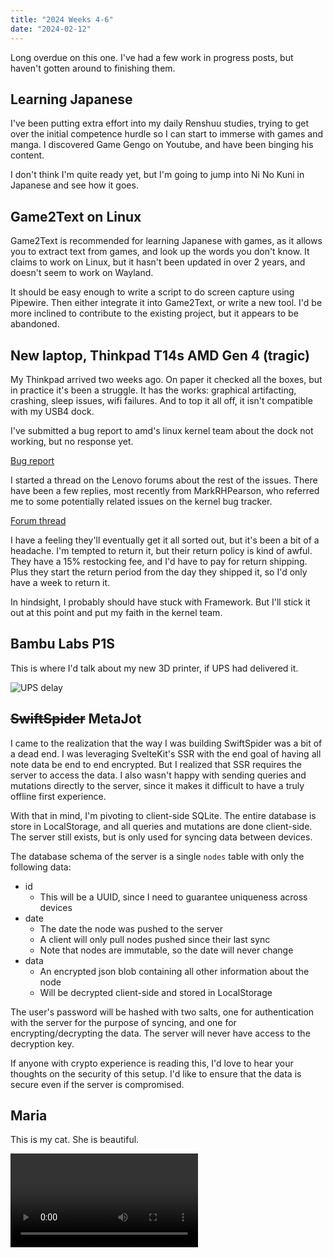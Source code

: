 ```yaml
---
title: "2024 Weeks 4-6"
date: "2024-02-12"
---
```


<script>
    import UpsDelay from '$lib/assets/ups_delay.png';
    import MariaMeow from '$lib/assets/maria_meow.mp4';
</script>

Long overdue on this one. I've had a few work in progress posts, but haven't
gotten around to finishing them.

## Learning Japanese

I've been putting extra effort into my daily Renshuu studies, trying to get over
the initial competence hurdle so I can start to immerse with games and manga. I
discovered Game Gengo on Youtube, and have been binging his content.

I don't think I'm quite ready yet, but I'm going to jump into Ni No Kuni in
Japanese and see how it goes.

## Game2Text on Linux

Game2Text is recommended for learning Japanese with games, as it allows you to
extract text from games, and look up the words you don't know. It claims to work
on Linux, but it hasn't been updated in over 2 years, and doesn't seem to work
on Wayland.

It should be easy enough to write a script to do screen capture using Pipewire.
Then either integrate it into Game2Text, or write a new tool. I'd be more
inclined to contribute to the existing project, but it appears to be abandoned.

## New laptop, Thinkpad T14s AMD Gen 4 (tragic)

My Thinkpad arrived two weeks ago. On paper it checked all the boxes, but in
practice it's been a struggle. It has the works: graphical artifacting,
crashing, sleep issues, wifi failures. And to top it all off, it isn't
compatible with my USB4 dock.

I've submitted a bug report to amd's linux kernel team about the dock not
working, but no response yet.

[Bug report](https://gitlab.freedesktop.org/drm/amd/-/issues/3161)

I started a thread on the Lenovo forums about the rest of the issues. There have
been a few replies, most recently from MarkRHPearson, who referred me to some
potentially related issues on the kernel bug tracker.

[Forum thread](https://forums.lenovo.com/t5/Fedora/T14s-AMD-Gen-4-Linux-Graphical-artifacting-no-output-to-external-display-crashinig-during-sleep/m-p/5289618)

I have a feeling they'll eventually get it all sorted out, but it's been a bit
of a headache. I'm tempted to return it, but their return policy is kind of
awful. They have a 15% restocking fee, and I'd have to pay for return shipping.
Plus they start the return period from the day they shipped it, so I'd only have
a week to return it.

In hindsight, I probably should have stuck with Framework. But I'll stick it out
at this point and put my faith in the kernel team.

## Bambu Labs P1S

This is where I'd talk about my new 3D printer, if UPS had delivered it.

<img src={UpsDelay} alt="UPS delay" />

## ~~SwiftSpider~~ MetaJot

I came to the realization that the way I was building SwiftSpider was a bit of a
dead end. I was leveraging SvelteKit's SSR with the end goal of having all note
data be end to end encrypted. But I realized that SSR requires the server to
access the data. I also wasn't happy with sending queries and mutations directly
to the server, since it makes it difficult to have a truly offline first
experience.

With that in mind, I'm pivoting to client-side SQLite. The entire database is
store in LocalStorage, and all queries and mutations are done client-side. The
server still exists, but is only used for syncing data between devices.

The database schema of the server is a single `nodes` table with only the
following data:

- id
  - This will be a UUID, since I need to guarantee uniqueness across devices
- date
  - The date the node was pushed to the server
  - A client will only pull nodes pushed since their last sync
  - Note that nodes are immutable, so the date will never change
- data
  - An encrypted json blob containing all other information about the node
  - Will be decrypted client-side and stored in LocalStorage

The user's password will be hashed with two salts, one for authentication with
the server for the purpose of syncing, and one for encrypting/decrypting the
data. The server will never have access to the decryption key.

If anyone with crypto experience is reading this, I'd love to hear your thoughts
on the security of this setup. I'd like to ensure that the data is secure even
if the server is compromised.

## Maria

This is my cat. She is beautiful.

<video style="max-height:40rem" controls loop>
    <source src={MariaMeow} type="video/mp4">
    Your browser does not support the video tag.
</video>
